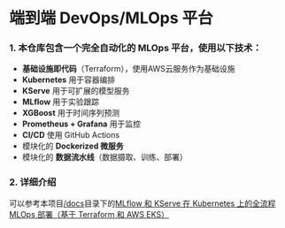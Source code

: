 # 端到端 DevOps/MLOps 平台

### 1. 本仓库包含一个**完全自动化的 MLOps 平台**，使用以下技术：

- **基础设施即代码**（Terraform），使用AWS云服务作为基础设施
- **Kubernetes** 用于容器编排
- **KServe** 用于可扩展的模型服务
- **MLflow** 用于实验跟踪
- **XGBoost** 用于时间序列预测
- **Prometheus + Grafana** 用于监控
-  **CI/CD** 使用 GitHub Actions
- 模块化的 **Dockerized 微服务**
- 模块化的 **数据流水线**（数据摄取、训练、部署）

### 2. 详细介绍

可以参考本项目<u>/docs</u>目录下的[MLflow 和 KServe 在 Kubernetes 上的全流程 MLOps 部署（基于 Terraform 和 AWS EKS）](./docs/MLflow%20和%20KServe%20在%20Kubernetes%20上的全流程%20MLOps%20部署（基于%20Terraform%20和%20AWS%20EKS）.md)
